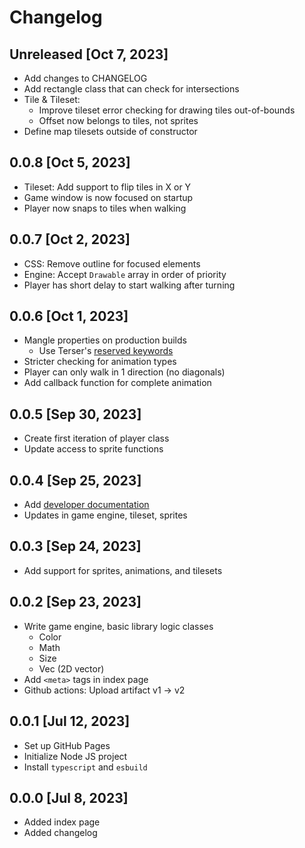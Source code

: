 # Changelog

## Unreleased [Oct 7, 2023]

- Add changes to CHANGELOG
- Add rectangle class that can check for intersections
- Tile & Tileset:
    - Improve tileset error checking for drawing tiles out-of-bounds
    - Offset now belongs to tiles, not sprites
- Define map tilesets outside of constructor

## 0.0.8 [Oct 5, 2023]

- Tileset: Add support to flip tiles in X or Y
- Game window is now focused on startup
- Player now snaps to tiles when walking

## 0.0.7 [Oct 2, 2023]

- CSS: Remove outline for focused elements
- Engine: Accept `Drawable` array in order of priority
- Player has short delay to start walking after turning

## 0.0.6 [Oct 1, 2023]

- Mangle properties on production builds
    - Use Terser's [reserved keywords](https://github.com/terser/terser/blob/master/tools/domprops.js)
- Stricter checking for animation types
- Player can only walk in 1 direction (no diagonals)
- Add callback function for complete animation

## 0.0.5 [Sep 30, 2023]

- Create first iteration of player class
- Update access to sprite functions

## 0.0.4 [Sep 25, 2023]

- Add [developer documentation](https://pipmon.com/devs/)
- Updates in game engine, tileset, sprites

## 0.0.3 [Sep 24, 2023]

- Add support for sprites, animations, and tilesets

## 0.0.2 [Sep 23, 2023]

- Write game engine, basic library logic classes
    - Color
    - Math
    - Size
    - Vec (2D vector)
- Add `<meta>` tags in index page
- Github actions: Upload artifact v1 -> v2

## 0.0.1 [Jul 12, 2023]

- Set up GitHub Pages
- Initialize Node JS project
- Install `typescript` and `esbuild`

## 0.0.0 [Jul 8, 2023]

- Added index page
- Added changelog